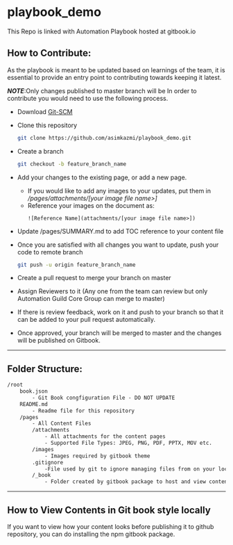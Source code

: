 # playbook_demo

This Repo is linked with Automation Playbook hosted at gitbook.io

## How to Contribute:

As the playbook is meant to be updated based on learnings of the team, it is essential to provide an entry point to contributing towards keeping it latest.

**_NOTE_**:Only changes published to master branch will be 
In order to contribute you would need to use the following process.

- Download [Git-SCM](https://git-scm.com/downloads)
- Clone this repository 
  ```bash
  git clone https://github.com/asimkazmi/playbook_demo.git
  ```
- Create a branch 
  ```bash
  git checkout -b feature_branch_name
  ```
- Add your changes to the existing page, or add a new page. 
  - If you would like to add any images to your updates, put them in _/pages/attachments/[your image file name>]_
  - Reference your images on the document as:
    ```
    ![Reference Name](attachments/[your image file name>])
    ```
- Update /pages/SUMMARY.md to add TOC reference to your content file

- Once you are satisfied with all changes you want to update, push your code to remote branch 
    ```bash
    git push -u origin feature_branch_name
    ```
- Create a pull request to merge your branch on master
- Assign Reviewers to it (Any one from the team can review but only Automation Guild Core Group can merge to master)
- If there is review feedback, work on it and push to your branch so that it can be added to your pull request automatically. 
- Once approved, your branch will be merged to master and the changes will be published on Gitbook. 
___
## Folder Structure: 
```txt
/root
    book.json
        - Git Book congfiguration File - DO NOT UPDATE
    README.md 
        - Readme file for this repository
    /pages
        - All Content Files 
        /attachments 
            - All attachments for the content pages
            - Supported File Types: JPEG, PNG, PDF, PPTX, MOV etc. 
        /images
            - Images required by gitbook theme
        .gitignore
            -File used by git to ignore managing files from on your local repository being pushed to remote. 
        /_book
            - Folder created by gitbook package to host and view contents locally. 
```    
___
## How to View Contents in Git book style locally

If you want to view how your content looks before publishing it to github repository, you can do installing the npm gitbook package. 

